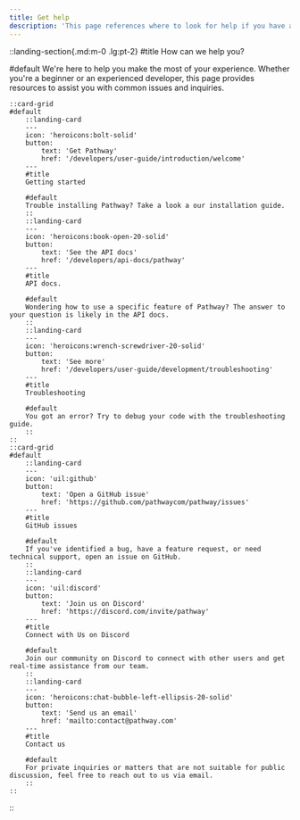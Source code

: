```yaml
---
title: Get help
description: 'This page references where to look for help if you have an issue using Pathway'
---
```


::landing-section{.md:m-0 .lg:pt-2}
#title
How can we help you?

#default
We're here to help you make the most of your experience. Whether you're a beginner or an experienced developer, this page provides resources to assist you with common issues and inquiries.

    ::card-grid
    #default
        ::landing-card
        ---
        icon: 'heroicons:bolt-solid'
        button:
            text: 'Get Pathway'
            href: '/developers/user-guide/introduction/welcome'
        ---
        #title
        Getting started

        #default
        Trouble installing Pathway? Take a look a our installation guide.
        ::
        ::landing-card
        ---
        icon: 'heroicons:book-open-20-solid'
        button:
            text: 'See the API docs'
            href: '/developers/api-docs/pathway'
        ---
        #title
        API docs.

        #default
        Wondering how to use a specific feature of Pathway? The answer to your question is likely in the API docs.
        ::
        ::landing-card
        ---
        icon: 'heroicons:wrench-screwdriver-20-solid'
        button:
            text: 'See more'
            href: '/developers/user-guide/development/troubleshooting'
        ---
        #title
        Troubleshooting

        #default
        You got an error? Try to debug your code with the troubleshooting guide.
        ::
    ::    
    ::card-grid
    #default
        ::landing-card
        ---
        icon: 'uil:github'
        button:
            text: 'Open a GitHub issue'
            href: 'https://github.com/pathwaycom/pathway/issues'
        ---
        #title
        GitHub issues

        #default
        If you've identified a bug, have a feature request, or need technical support, open an issue on GitHub.
        ::
        ::landing-card
        ---
        icon: 'uil:discord'
        button:
            text: 'Join us on Discord'
            href: 'https://discord.com/invite/pathway'
        ---
        #title
        Connect with Us on Discord

        #default
        Join our community on Discord to connect with other users and get real-time assistance from our team.
        ::
        ::landing-card
        ---
        icon: 'heroicons:chat-bubble-left-ellipsis-20-solid'
        button:
            text: 'Send us an email'
            href: 'mailto:contact@pathway.com'
        ---
        #title
        Contact us

        #default
        For private inquiries or matters that are not suitable for public discussion, feel free to reach out to us via email.
        ::
    ::    
::
